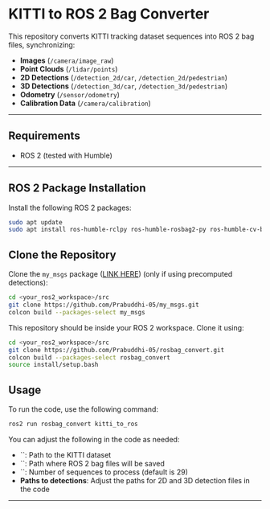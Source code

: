 # KITTI to ROS 2 Bag Converter

This repository converts KITTI tracking dataset sequences into ROS 2 bag files, synchronizing:

- **Images** (`/camera/image_raw`)
- **Point Clouds** (`/lidar/points`)
- **2D Detections** (`/detection_2d/car`, `/detection_2d/pedestrian`)
- **3D Detections** (`/detection_3d/car`, `/detection_3d/pedestrian`)
- **Odometry** (`/sensor/odometry`)
- **Calibration Data** (`/camera/calibration`)

---

## Requirements

- ROS 2 (tested with Humble)

---

## ROS 2 Package Installation

Install the following ROS 2 packages:

   ```bash
   sudo apt update
   sudo apt install ros-humble-rclpy ros-humble-rosbag2-py ros-humble-cv-bridge python3-opencv python3-numpy
   ```



## Clone the Repository

Clone the `my_msgs` package ([LINK HERE](https://github.com/Prabuddhi-05/my_msgs.git)) (only if using precomputed detections):
```bash
cd <your_ros2_workspace>/src
git clone https://github.com/Prabuddhi-05/my_msgs.git
colcon build --packages-select my_msgs
```

This repository should be inside your ROS 2 workspace. Clone it using:

```bash
cd <your_ros2_workspace>/src
git clone https://github.com/Prabuddhi-05/rosbag_convert.git
colcon build --packages-select rosbag_convert
source install/setup.bash

```

## Usage

To run the code, use the following command:

```bash
ros2 run rosbag_convert kitti_to_ros
```

You can adjust the following in the code as needed:

- ``: Path to the KITTI dataset
- ``: Path where ROS 2 bag files will be saved
- ``: Number of sequences to process (default is 29)
- **Paths to detections**: Adjust the paths for 2D and 3D detection files in the code

---


